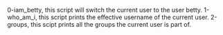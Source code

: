 0-iam_betty, this script will switch the current user to the user betty.
1-who_am_i, this script prints the effective username of the current user.
2-groups, this scipt prints all the groups the current user is part of.